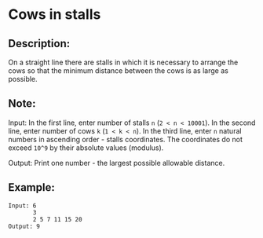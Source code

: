 # Cows in stalls

## Description:

On a straight line there are stalls in which it is necessary to arrange the cows so that the minimum distance between the cows is as large as possible.

## Note:

Input: In the first line, enter number of stalls `n` (`2 < n < 10001`). In the second line, enter number of cows `k` (`1 < k < n`). In the third line, enter `n` natural numbers in ascending order - stalls coordinates. The coordinates do not exceed `10^9` by their absolute values (modulus).

Output: Print one number - the largest possible allowable distance.

## Example:

```
Input: 6
       3
       2 5 7 11 15 20
Output: 9
```
